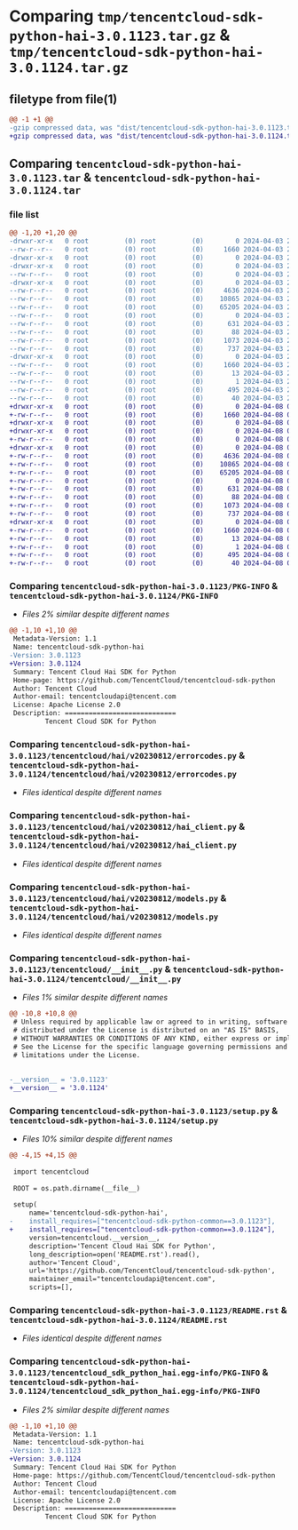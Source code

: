 # Comparing `tmp/tencentcloud-sdk-python-hai-3.0.1123.tar.gz` & `tmp/tencentcloud-sdk-python-hai-3.0.1124.tar.gz`

## filetype from file(1)

```diff
@@ -1 +1 @@
-gzip compressed data, was "dist/tencentcloud-sdk-python-hai-3.0.1123.tar", last modified: Wed Apr  3 20:41:24 2024, max compression
+gzip compressed data, was "dist/tencentcloud-sdk-python-hai-3.0.1124.tar", last modified: Mon Apr  8 03:16:07 2024, max compression
```

## Comparing `tencentcloud-sdk-python-hai-3.0.1123.tar` & `tencentcloud-sdk-python-hai-3.0.1124.tar`

### file list

```diff
@@ -1,20 +1,20 @@
-drwxr-xr-x   0 root         (0) root         (0)        0 2024-04-03 20:41:24.000000 tencentcloud-sdk-python-hai-3.0.1123/
--rw-r--r--   0 root         (0) root         (0)     1660 2024-04-03 20:41:24.000000 tencentcloud-sdk-python-hai-3.0.1123/PKG-INFO
-drwxr-xr-x   0 root         (0) root         (0)        0 2024-04-03 20:41:24.000000 tencentcloud-sdk-python-hai-3.0.1123/tencentcloud/
-drwxr-xr-x   0 root         (0) root         (0)        0 2024-04-03 20:41:24.000000 tencentcloud-sdk-python-hai-3.0.1123/tencentcloud/hai/
--rw-r--r--   0 root         (0) root         (0)        0 2024-04-03 20:41:24.000000 tencentcloud-sdk-python-hai-3.0.1123/tencentcloud/hai/__init__.py
-drwxr-xr-x   0 root         (0) root         (0)        0 2024-04-03 20:41:24.000000 tencentcloud-sdk-python-hai-3.0.1123/tencentcloud/hai/v20230812/
--rw-r--r--   0 root         (0) root         (0)     4636 2024-04-03 20:41:24.000000 tencentcloud-sdk-python-hai-3.0.1123/tencentcloud/hai/v20230812/errorcodes.py
--rw-r--r--   0 root         (0) root         (0)    10865 2024-04-03 20:41:24.000000 tencentcloud-sdk-python-hai-3.0.1123/tencentcloud/hai/v20230812/hai_client.py
--rw-r--r--   0 root         (0) root         (0)    65205 2024-04-03 20:41:24.000000 tencentcloud-sdk-python-hai-3.0.1123/tencentcloud/hai/v20230812/models.py
--rw-r--r--   0 root         (0) root         (0)        0 2024-04-03 20:41:24.000000 tencentcloud-sdk-python-hai-3.0.1123/tencentcloud/hai/v20230812/__init__.py
--rw-r--r--   0 root         (0) root         (0)      631 2024-04-03 20:41:24.000000 tencentcloud-sdk-python-hai-3.0.1123/tencentcloud/__init__.py
--rw-r--r--   0 root         (0) root         (0)       88 2024-04-03 20:41:24.000000 tencentcloud-sdk-python-hai-3.0.1123/setup.cfg
--rw-r--r--   0 root         (0) root         (0)     1073 2024-04-03 20:41:24.000000 tencentcloud-sdk-python-hai-3.0.1123/setup.py
--rw-r--r--   0 root         (0) root         (0)      737 2024-04-03 20:41:24.000000 tencentcloud-sdk-python-hai-3.0.1123/README.rst
-drwxr-xr-x   0 root         (0) root         (0)        0 2024-04-03 20:41:24.000000 tencentcloud-sdk-python-hai-3.0.1123/tencentcloud_sdk_python_hai.egg-info/
--rw-r--r--   0 root         (0) root         (0)     1660 2024-04-03 20:41:24.000000 tencentcloud-sdk-python-hai-3.0.1123/tencentcloud_sdk_python_hai.egg-info/PKG-INFO
--rw-r--r--   0 root         (0) root         (0)       13 2024-04-03 20:41:24.000000 tencentcloud-sdk-python-hai-3.0.1123/tencentcloud_sdk_python_hai.egg-info/top_level.txt
--rw-r--r--   0 root         (0) root         (0)        1 2024-04-03 20:41:24.000000 tencentcloud-sdk-python-hai-3.0.1123/tencentcloud_sdk_python_hai.egg-info/dependency_links.txt
--rw-r--r--   0 root         (0) root         (0)      495 2024-04-03 20:41:24.000000 tencentcloud-sdk-python-hai-3.0.1123/tencentcloud_sdk_python_hai.egg-info/SOURCES.txt
--rw-r--r--   0 root         (0) root         (0)       40 2024-04-03 20:41:24.000000 tencentcloud-sdk-python-hai-3.0.1123/tencentcloud_sdk_python_hai.egg-info/requires.txt
+drwxr-xr-x   0 root         (0) root         (0)        0 2024-04-08 03:16:07.000000 tencentcloud-sdk-python-hai-3.0.1124/
+-rw-r--r--   0 root         (0) root         (0)     1660 2024-04-08 03:16:07.000000 tencentcloud-sdk-python-hai-3.0.1124/PKG-INFO
+drwxr-xr-x   0 root         (0) root         (0)        0 2024-04-08 03:16:07.000000 tencentcloud-sdk-python-hai-3.0.1124/tencentcloud/
+drwxr-xr-x   0 root         (0) root         (0)        0 2024-04-08 03:16:07.000000 tencentcloud-sdk-python-hai-3.0.1124/tencentcloud/hai/
+-rw-r--r--   0 root         (0) root         (0)        0 2024-04-08 03:16:07.000000 tencentcloud-sdk-python-hai-3.0.1124/tencentcloud/hai/__init__.py
+drwxr-xr-x   0 root         (0) root         (0)        0 2024-04-08 03:16:07.000000 tencentcloud-sdk-python-hai-3.0.1124/tencentcloud/hai/v20230812/
+-rw-r--r--   0 root         (0) root         (0)     4636 2024-04-08 03:16:07.000000 tencentcloud-sdk-python-hai-3.0.1124/tencentcloud/hai/v20230812/errorcodes.py
+-rw-r--r--   0 root         (0) root         (0)    10865 2024-04-08 03:16:07.000000 tencentcloud-sdk-python-hai-3.0.1124/tencentcloud/hai/v20230812/hai_client.py
+-rw-r--r--   0 root         (0) root         (0)    65205 2024-04-08 03:16:07.000000 tencentcloud-sdk-python-hai-3.0.1124/tencentcloud/hai/v20230812/models.py
+-rw-r--r--   0 root         (0) root         (0)        0 2024-04-08 03:16:07.000000 tencentcloud-sdk-python-hai-3.0.1124/tencentcloud/hai/v20230812/__init__.py
+-rw-r--r--   0 root         (0) root         (0)      631 2024-04-08 03:16:07.000000 tencentcloud-sdk-python-hai-3.0.1124/tencentcloud/__init__.py
+-rw-r--r--   0 root         (0) root         (0)       88 2024-04-08 03:16:07.000000 tencentcloud-sdk-python-hai-3.0.1124/setup.cfg
+-rw-r--r--   0 root         (0) root         (0)     1073 2024-04-08 03:16:07.000000 tencentcloud-sdk-python-hai-3.0.1124/setup.py
+-rw-r--r--   0 root         (0) root         (0)      737 2024-04-08 03:16:07.000000 tencentcloud-sdk-python-hai-3.0.1124/README.rst
+drwxr-xr-x   0 root         (0) root         (0)        0 2024-04-08 03:16:07.000000 tencentcloud-sdk-python-hai-3.0.1124/tencentcloud_sdk_python_hai.egg-info/
+-rw-r--r--   0 root         (0) root         (0)     1660 2024-04-08 03:16:07.000000 tencentcloud-sdk-python-hai-3.0.1124/tencentcloud_sdk_python_hai.egg-info/PKG-INFO
+-rw-r--r--   0 root         (0) root         (0)       13 2024-04-08 03:16:07.000000 tencentcloud-sdk-python-hai-3.0.1124/tencentcloud_sdk_python_hai.egg-info/top_level.txt
+-rw-r--r--   0 root         (0) root         (0)        1 2024-04-08 03:16:07.000000 tencentcloud-sdk-python-hai-3.0.1124/tencentcloud_sdk_python_hai.egg-info/dependency_links.txt
+-rw-r--r--   0 root         (0) root         (0)      495 2024-04-08 03:16:07.000000 tencentcloud-sdk-python-hai-3.0.1124/tencentcloud_sdk_python_hai.egg-info/SOURCES.txt
+-rw-r--r--   0 root         (0) root         (0)       40 2024-04-08 03:16:07.000000 tencentcloud-sdk-python-hai-3.0.1124/tencentcloud_sdk_python_hai.egg-info/requires.txt
```

### Comparing `tencentcloud-sdk-python-hai-3.0.1123/PKG-INFO` & `tencentcloud-sdk-python-hai-3.0.1124/PKG-INFO`

 * *Files 2% similar despite different names*

```diff
@@ -1,10 +1,10 @@
 Metadata-Version: 1.1
 Name: tencentcloud-sdk-python-hai
-Version: 3.0.1123
+Version: 3.0.1124
 Summary: Tencent Cloud Hai SDK for Python
 Home-page: https://github.com/TencentCloud/tencentcloud-sdk-python
 Author: Tencent Cloud
 Author-email: tencentcloudapi@tencent.com
 License: Apache License 2.0
 Description: ============================
         Tencent Cloud SDK for Python
```

### Comparing `tencentcloud-sdk-python-hai-3.0.1123/tencentcloud/hai/v20230812/errorcodes.py` & `tencentcloud-sdk-python-hai-3.0.1124/tencentcloud/hai/v20230812/errorcodes.py`

 * *Files identical despite different names*

### Comparing `tencentcloud-sdk-python-hai-3.0.1123/tencentcloud/hai/v20230812/hai_client.py` & `tencentcloud-sdk-python-hai-3.0.1124/tencentcloud/hai/v20230812/hai_client.py`

 * *Files identical despite different names*

### Comparing `tencentcloud-sdk-python-hai-3.0.1123/tencentcloud/hai/v20230812/models.py` & `tencentcloud-sdk-python-hai-3.0.1124/tencentcloud/hai/v20230812/models.py`

 * *Files identical despite different names*

### Comparing `tencentcloud-sdk-python-hai-3.0.1123/tencentcloud/__init__.py` & `tencentcloud-sdk-python-hai-3.0.1124/tencentcloud/__init__.py`

 * *Files 1% similar despite different names*

```diff
@@ -10,8 +10,8 @@
 # Unless required by applicable law or agreed to in writing, software
 # distributed under the License is distributed on an "AS IS" BASIS,
 # WITHOUT WARRANTIES OR CONDITIONS OF ANY KIND, either express or implied.
 # See the License for the specific language governing permissions and
 # limitations under the License.
 
 
-__version__ = '3.0.1123'
+__version__ = '3.0.1124'
```

### Comparing `tencentcloud-sdk-python-hai-3.0.1123/setup.py` & `tencentcloud-sdk-python-hai-3.0.1124/setup.py`

 * *Files 10% similar despite different names*

```diff
@@ -4,15 +4,15 @@
 
 import tencentcloud
 
 ROOT = os.path.dirname(__file__)
 
 setup(
     name='tencentcloud-sdk-python-hai',
-    install_requires=["tencentcloud-sdk-python-common==3.0.1123"],
+    install_requires=["tencentcloud-sdk-python-common==3.0.1124"],
     version=tencentcloud.__version__,
     description='Tencent Cloud Hai SDK for Python',
     long_description=open('README.rst').read(),
     author='Tencent Cloud',
     url='https://github.com/TencentCloud/tencentcloud-sdk-python',
     maintainer_email="tencentcloudapi@tencent.com",
     scripts=[],
```

### Comparing `tencentcloud-sdk-python-hai-3.0.1123/README.rst` & `tencentcloud-sdk-python-hai-3.0.1124/README.rst`

 * *Files identical despite different names*

### Comparing `tencentcloud-sdk-python-hai-3.0.1123/tencentcloud_sdk_python_hai.egg-info/PKG-INFO` & `tencentcloud-sdk-python-hai-3.0.1124/tencentcloud_sdk_python_hai.egg-info/PKG-INFO`

 * *Files 2% similar despite different names*

```diff
@@ -1,10 +1,10 @@
 Metadata-Version: 1.1
 Name: tencentcloud-sdk-python-hai
-Version: 3.0.1123
+Version: 3.0.1124
 Summary: Tencent Cloud Hai SDK for Python
 Home-page: https://github.com/TencentCloud/tencentcloud-sdk-python
 Author: Tencent Cloud
 Author-email: tencentcloudapi@tencent.com
 License: Apache License 2.0
 Description: ============================
         Tencent Cloud SDK for Python
```

